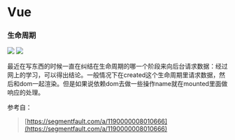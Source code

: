 # Vue
### 生命周期  
![](https://segmentfault.com/img/bVEo3w?w=1200&h=2800)
![](https://segmentfault.com/img/bVEs9x?w=847&h=572)

最近在写东西的时候一直在纠结在生命周期的哪一个阶段来向后台请求数据：经过网上的学习，可以得出结论。一般情况下在created这个生命周期里请求数据，然后和dom一起渲染。但是如果说依赖dom去做一些操作name就在mounted里面做响应的处理。

参考自：
> [https://segmentfault.com/a/1190000008010666](https://segmentfault.com/a/1190000008010666)